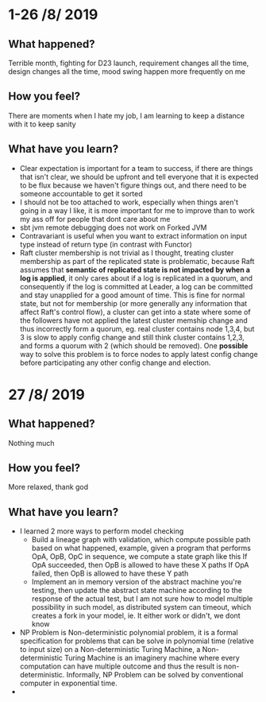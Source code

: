 # 1-26 /8/ 2019

## What happened?
Terrible month, fighting for D23 launch, requirement changes all the time, design changes all the time, mood swing happen more frequently on me

## How you feel?
There are moments when I hate my job, I am learning to keep a distance with it to keep sanity

## What have you learn?
* Clear expectation is important for a team to success, if there are things that isn't clear, we should be upfront and tell everyone that it is expected to be flux because we haven't figure things out, and there need to be someone accountable to get it sorted
* I should not be too attached to work, especially when things aren't going in a way I like, it is more important for me to improve than to work my ass off for people that dont care about me
* sbt jvm remote debugging does not work on Forked JVM
* Contravariant is useful when you want to extract information on input type instead of return type (in contrast with Functor)
* Raft cluster membership is not trivial as I thought, treating cluster membership as part of the replicated state is problematic, because Raft assumes that **semantic of replicated state is not impacted by when a log is applied**, it only cares about if a log is replicated in a quorum, and consequently if the log is committed at Leader, a log can be committed and stay unapplied for a good amount of time. This is fine for normal state, but not for membership (or more generally any information that affect Raft's control flow), a cluster can get into a state where some of the followers have not applied the latest cluster memship change and thus incorrectly form a quorum, eg. real cluster contains node 1,3,4, but 3 is slow to apply config change and still think cluster contains 1,2,3, and forms a quorum with 2 (which should be removed). One **possible** way to solve this problem is to force nodes to apply latest config change before participating any other config change and election. 


# 27 /8/ 2019
## What happened?
Nothing much

## How you feel?
More relaxed, thank god

## What have you learn?
* I learned 2 more ways to perform model checking
   - Build a lineage graph with validation, which compute possible path based on what happened, example, given a program that performs OpA, OpB, OpC in sequence, we compute a state graph like this
        If OpA succeeded, then OpB is allowed to have these X paths
        If OpA failed, then OpB is allowed to have these Y path
   - Implement an in memory version of the abstract machine you're testing, then update the abstract state machine according to the response of the actual test, but I am not sure how to model multiple possibility in such model, as distributed system can timeout, which creates a fork in your model, ie. It either work or didn't, we dont know 
* NP Problem is Non-deterministic polynomial problem, it is a formal specification for problems that can be solve in polynomial time (relative to input size) on a Non-deterministic Turing Machine, a Non-deterministic Turing Machine is an imaginery machine where every computation can have multiple outcome and thus the result is non-deterministic. Informally, NP Problem can be solved by conventional computer in exponential time.
* 
